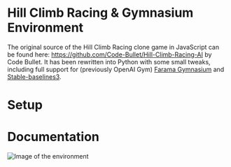 # Hill Climb Racing & Gymnasium Environment

The original source of the Hill Climb Racing clone game in JavaScript can be found here: https://github.com/Code-Bullet/Hill-Climb-Racing-AI by Code Bullet. It has been rewritten into Python with some small tweaks, including full support for (previously OpenAI Gym) [Farama Gymnasium](https://github.com/Farama-Foundation/Gymnasium) and [Stable-baselines3](https://github.com/DLR-RM/stable-baselines3).

# Setup

# Documentation

![Image of the environment](https://i.ibb.co/d2Nfxxd/Schermafbeelding-2024-07-17-115028.png)
